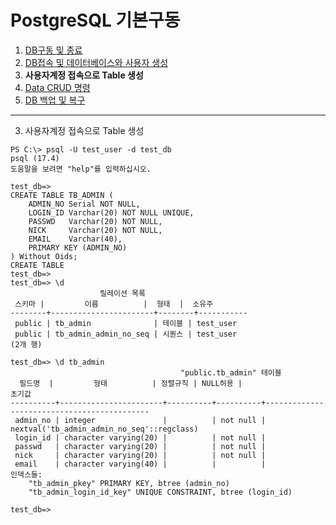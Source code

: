 # PostgreSQL 기본구동

1. [DB구동 및 종료                   ](./S1_DB구동.md) 
2. [DB접속 및 데이터베이스와 사용자 생성](./S2_사용자생성.md) 
3. <b>사용자계정 접속으로 Table 생성   </b>
4. [Data CRUD 명령                  ](./S4_데이터CRUD.md)
5. [DB 백업 및 복구                  ](./S5_백업및복구.md)
---

3. 사용자계정 접속으로 Table 생성  
```
PS C:\> psql -U test_user -d test_db
psql (17.4)
도움말을 보려면 "help"를 입력하십시오.

test_db=> 
CREATE TABLE TB_ADMIN (
    ADMIN_NO Serial NOT NULL,
    LOGIN_ID Varchar(20) NOT NULL UNIQUE,
    PASSWD   Varchar(20) NOT NULL,
    NICK     Varchar(20) NOT NULL,
    EMAIL    Varchar(40),
    PRIMARY KEY (ADMIN_NO)
) Without Oids;
CREATE TABLE
test_db=>
test_db=> \d
                    릴레이션 목록
 스키마 |         이름          |  형태  |  소유주
--------+-----------------------+--------+-----------
 public | tb_admin              | 테이블 | test_user
 public | tb_admin_admin_no_seq | 시퀀스 | test_user
(2개 행)

test_db=> \d tb_admin
                                      "public.tb_admin" 테이블
  필드명  |         형태          | 정렬규칙 | NULL허용 |                   초기값
----------+-----------------------+----------+----------+--------------------------------------------
 admin_no | integer               |          | not null | nextval('tb_admin_admin_no_seq'::regclass)
 login_id | character varying(20) |          | not null |
 passwd   | character varying(20) |          | not null |
 nick     | character varying(20) |          | not null |
 email    | character varying(40) |          |          |
인덱스들:
    "tb_admin_pkey" PRIMARY KEY, btree (admin_no)
    "tb_admin_login_id_key" UNIQUE CONSTRAINT, btree (login_id)

test_db=>

```
